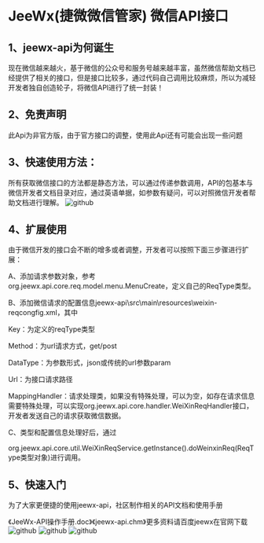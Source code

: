 JeeWx(捷微微信管家) 微信API接口
===============




1、jeewx-api为何诞生
-----------------------------------

现在微信越来越火，基于微信的公众号和服务号越来越丰富，虽然微信帮助文档已经提供了相关的接口，但是接口比较多，通过代码自己调用比较麻烦，所以为减轻开发者独自创造轮子，将微信API进行了统一封装！

 



2、免责声明
-----------------------------------

此Api为非官方版，由于官方接口的调整，使用此Api还有可能会出现一些问题





3、快速使用方法：
-----------------------------------

所有获取微信接口的方法都是静态方法，可以通过传递参数调用，API的包基本与微信开发者文档目录对应，通过英语单据，如参数有疑问，可以对照微信开发者帮助文档进行理解。
 ![github](http://static.oschina.net/uploads/space/2015/0322/113601_RZHV_930898.png "jeewx-api")  




4、扩展使用
-----------------------------------

由于微信开发的接口会不断的增多或者调整，开发者可以按照下面三步骤进行扩展：


A、添加请求参数对象，参考org.jeewx.api.core.req.model.menu.MenuCreate，定义自己的ReqType类型。

B、添加微信请求的配置信息jeewx-api\src\main\resources\weixin-reqcongfig.xml，其中

Key：为定义的reqType类型

Method：为url请求方式，get/post

DataType：为参数形式，json或传统的url参数param

Url：为接口请求路径

MappingHandler：请求处理类，如果没有特殊处理，可以为空，如存在请求信息需要特殊处理，可以实现org.jeewx.api.core.handler.WeiXinReqHandler接口，开发者发送自己的请求获取微信数据。

C、类型和配置信息处理好后，通过

org.jeewx.api.core.util.WeiXinReqService.getInstance().doWeinxinReq(ReqType类型对象)进行调用。





5、快速入门
-----------------------------------

  为了大家更便捷的使用jeewx-api，社区制作相关的API文档和使用手册

  《JeeWx-API操作手册.doc》《jeewx-api.chm》更多资料请百度jeewx在官网下载
   ![github](http://static.oschina.net/uploads/space/2015/0322/120642_qX1q_930898.jpg "jeewx-api") 
    ![github](http://static.oschina.net/uploads/space/2015/0322/120653_MvXb_930898.jpg "jeewx-api")
    ![github](http://static.oschina.net/uploads/space/2015/0322/120925_60IB_930898.jpg "jeewx-api")